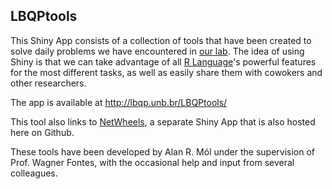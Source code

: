 

## LBQPtools


This Shiny App consists of a collection of tools that have been created to solve daily problems we have encountered in [our lab](http://lbqp.unb.br/). The idea of using Shiny is that we can take advantage of all [R Language](https://www.r-project.org/)'s powerful features for the most different tasks, as well as easily share them with cowokers and other researchers.

The app is available at http://lbqp.unb.br/LBQPtools/

This tool also links to [NetWheels](http://lbqp.unb.br/NetWheels/), a separate Shiny App that is also hosted here on Github. 

These tools have been developed by Alan R. Mól under the supervision of Prof. Wagner Fontes, with the occasional help and input from several colleagues. 